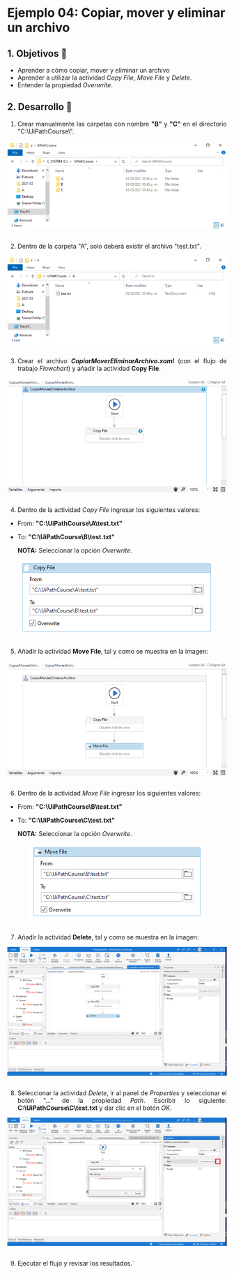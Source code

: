 # Ejemplo 04: Copiar, mover y eliminar un archivo

<div style="text-align: justify;">

## 1. Objetivos :dart:

- Aprender a cómo copiar, mover y eliminar un archivo
- Aprender a utilizar la actividad *Copy File*, *Move File* y *Delete*.
- Entender la propiedad *Overwrite*.

## 2. Desarrollo :hammer:

1. Crear manualmente las carpetas con nombre **"B"** y **"C"** en el directorio "C:\UiPathCourse\\".

<div align="center">

<img src="assets/image01.png" align="center">

</div>

<br>

2. Dentro de la carpeta "A", solo deberá existir el archivo "test.txt".

<div align="center">

<img src="assets/image02.png" align="center">

</div>

<br>

3. Crear el archivo ***CopiarMoverEliminarArchivo.xaml*** (con el flujo de trabajo *Flowchart*) y añadir la actividad **Copy File**.

<div align="center">

<img src="assets/image03.png" align="center">

</div>

<br>

4. Dentro de la actividad *Copy File* ingresar los siguientes valores:

- From: **"C:\UiPathCourse\A\test.txt"**
- To: **"C:\UiPathCourse\B\test.txt"**

    **NOTA:** Seleccionar la opción *Overwrite*.

<div align="center">

<img src="assets/image04.png" align="center">

</div>

<br>

5. Añadir la actividad **Move File**, tal y como se muestra en la imagen:

<div align="center">

<img src="assets/image05.png" align="center">

</div>

<br>

6. Dentro de la actividad *Move File* ingresar los siguientes valores:

- From: **"C:\UiPathCourse\B\test.txt"**
- To: **"C:\UiPathCourse\C\test.txt"**

    **NOTA:** Seleccionar la opción *Overwrite*.

<div align="center">

<img src="assets/image06.png" align="center">

</div>

<br>

7. Añadir la actividad **Delete**, tal y como se muestra en la imagen:

<div align="center">

<img src="assets/image07.png" align="center">

</div>

<br>

8. Seleccionar la actividad *Delete*, ir al panel de *Properties* y seleccionar el botón "..." de la propiedad *Path*. Escribir lo siguiente: **C:\UiPathCourse\C\test.txt** y dar clic en el botón *OK*.

<div align="center">

<img src="assets/image08.png" align="center">

</div>

<br>

9. Ejecutar el flujo y revisar los resultados.`


</div>